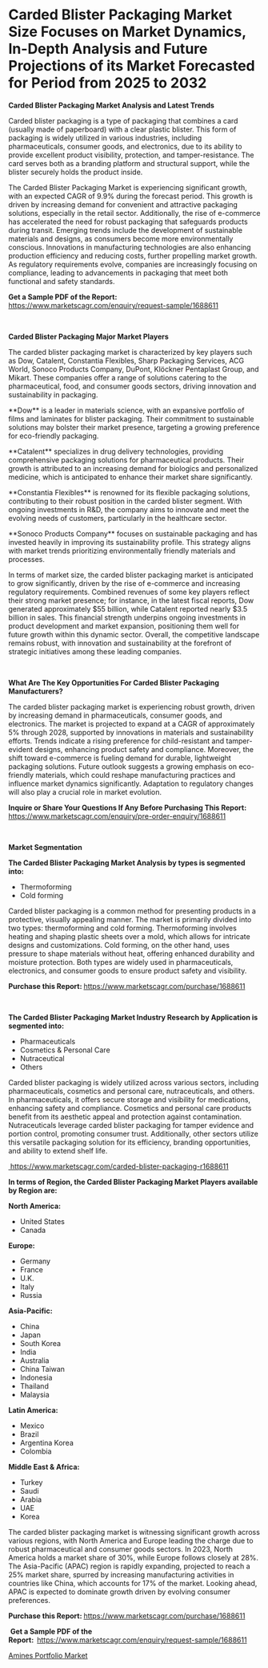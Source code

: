 <p><h1>Carded Blister Packaging Market Size Focuses on Market Dynamics, In-Depth Analysis and Future Projections of its Market Forecasted for Period from 2025 to 2032</h1></p><p><strong>Carded Blister Packaging Market Analysis and Latest Trends</strong></p>
<p><p>Carded blister packaging is a type of packaging that combines a card (usually made of paperboard) with a clear plastic blister. This form of packaging is widely utilized in various industries, including pharmaceuticals, consumer goods, and electronics, due to its ability to provide excellent product visibility, protection, and tamper-resistance. The card serves both as a branding platform and structural support, while the blister securely holds the product inside.</p><p>The Carded Blister Packaging Market is experiencing significant growth, with an expected CAGR of 9.9% during the forecast period. This growth is driven by increasing demand for convenient and attractive packaging solutions, especially in the retail sector. Additionally, the rise of e-commerce has accelerated the need for robust packaging that safeguards products during transit. Emerging trends include the development of sustainable materials and designs, as consumers become more environmentally conscious. Innovations in manufacturing technologies are also enhancing production efficiency and reducing costs, further propelling market growth. As regulatory requirements evolve, companies are increasingly focusing on compliance, leading to advancements in packaging that meet both functional and safety standards.</p></p>
<p><strong>Get a Sample PDF of the Report:&nbsp;</strong> <a href="https://www.marketscagr.com/enquiry/request-sample/1688611?utm_campaign=2453&utm_medium=2&utm_source=Github&utm_content=ia&utm_term=26032025&utm_id=carded-blister-packaging">https://www.marketscagr.com/enquiry/request-sample/1688611</a></p>
<p>&nbsp;</p>
<p><strong>Carded Blister Packaging Major Market Players</strong></p>
<p><p>The carded blister packaging market is characterized by key players such as Dow, Catalent, Constantia Flexibles, Sharp Packaging Services, ACG World, Sonoco Products Company, DuPont, Klöckner Pentaplast Group, and Mikart. These companies offer a range of solutions catering to the pharmaceutical, food, and consumer goods sectors, driving innovation and sustainability in packaging.</p><p>**Dow** is a leader in materials science, with an expansive portfolio of films and laminates for blister packaging. Their commitment to sustainable solutions may bolster their market presence, targeting a growing preference for eco-friendly packaging.</p><p>**Catalent** specializes in drug delivery technologies, providing comprehensive packaging solutions for pharmaceutical products. Their growth is attributed to an increasing demand for biologics and personalized medicine, which is anticipated to enhance their market share significantly.</p><p>**Constantia Flexibles** is renowned for its flexible packaging solutions, contributing to their robust position in the carded blister segment. With ongoing investments in R&D, the company aims to innovate and meet the evolving needs of customers, particularly in the healthcare sector.</p><p>**Sonoco Products Company** focuses on sustainable packaging and has invested heavily in improving its sustainability profile. This strategy aligns with market trends prioritizing environmentally friendly materials and processes.</p><p>In terms of market size, the carded blister packaging market is anticipated to grow significantly, driven by the rise of e-commerce and increasing regulatory requirements. Combined revenues of some key players reflect their strong market presence; for instance, in the latest fiscal reports, Dow generated approximately $55 billion, while Catalent reported nearly $3.5 billion in sales. This financial strength underpins ongoing investments in product development and market expansion, positioning them well for future growth within this dynamic sector. Overall, the competitive landscape remains robust, with innovation and sustainability at the forefront of strategic initiatives among these leading companies.</p></p>
<p>&nbsp;</p>
<p><strong>What Are The Key Opportunities For Carded Blister Packaging Manufacturers?</strong></p>
<p><p>The carded blister packaging market is experiencing robust growth, driven by increasing demand in pharmaceuticals, consumer goods, and electronics. The market is projected to expand at a CAGR of approximately 5% through 2028, supported by innovations in materials and sustainability efforts. Trends indicate a rising preference for child-resistant and tamper-evident designs, enhancing product safety and compliance. Moreover, the shift toward e-commerce is fueling demand for durable, lightweight packaging solutions. Future outlook suggests a growing emphasis on eco-friendly materials, which could reshape manufacturing practices and influence market dynamics significantly. Adaptation to regulatory changes will also play a crucial role in market evolution.</p></p>
<p><strong>Inquire or Share Your Questions If Any Before Purchasing This Report:</strong> <a href="https://www.marketscagr.com/enquiry/pre-order-enquiry/1688611?utm_campaign=2453&utm_medium=2&utm_source=Github&utm_content=ia&utm_term=26032025&utm_id=carded-blister-packaging">https://www.marketscagr.com/enquiry/pre-order-enquiry/1688611</a></p>
<p>&nbsp;</p>
<p><strong>Market Segmentation</strong></p>
<p><strong>The Carded Blister Packaging Market Analysis by types is segmented into:</strong></p>
<p><ul><li>Thermoforming</li><li>Cold forming</li></ul></p>
<p><p>Carded blister packaging is a common method for presenting products in a protective, visually appealing manner. The market is primarily divided into two types: thermoforming and cold forming. Thermoforming involves heating and shaping plastic sheets over a mold, which allows for intricate designs and customizations. Cold forming, on the other hand, uses pressure to shape materials without heat, offering enhanced durability and moisture protection. Both types are widely used in pharmaceuticals, electronics, and consumer goods to ensure product safety and visibility.</p></p>
<p><strong>Purchase this Report:&nbsp;</strong><a href="https://www.marketscagr.com/purchase/1688611?utm_campaign=2453&utm_medium=2&utm_source=Github&utm_content=ia&utm_term=26032025&utm_id=carded-blister-packaging">https://www.marketscagr.com/purchase/1688611</a></p>
<p>&nbsp;</p>
<p><strong>The Carded Blister Packaging Market Industry Research by Application is segmented into:</strong></p>
<p><ul><li>Pharmaceuticals</li><li>Cosmetics & Personal Care</li><li>Nutraceutical</li><li>Others</li></ul></p>
<p><p>Carded blister packaging is widely utilized across various sectors, including pharmaceuticals, cosmetics and personal care, nutraceuticals, and others. In pharmaceuticals, it offers secure storage and visibility for medications, enhancing safety and compliance. Cosmetics and personal care products benefit from its aesthetic appeal and protection against contamination. Nutraceuticals leverage carded blister packaging for tamper evidence and portion control, promoting consumer trust. Additionally, other sectors utilize this versatile packaging solution for its efficiency, branding opportunities, and ability to extend shelf life.</p></p>
<p><a href="https://www.marketscagr.com/carded-blister-packaging-r1688611?utm_campaign=2453&utm_medium=2&utm_source=Github&utm_content=ia&utm_term=26032025&utm_id=carded-blister-packaging">&nbsp;https://www.marketscagr.com/carded-blister-packaging-r1688611</a></p>
<p><strong>In terms of Region, the Carded Blister Packaging Market Players available by Region are:</strong></p>
<p>
    <p> <strong> North America: </strong>
        <ul>
            <li>United States</li>
            <li>Canada</li>
        </ul>
        </p> 
    <p> <strong> Europe: </strong>
        <ul>
            <li>Germany</li>
            <li>France</li>
            <li>U.K.</li>
            <li>Italy</li>
            <li>Russia</li>
        </ul>
        </p> 
    <p> <strong> Asia-Pacific: </strong>
        <ul>
            <li>China</li>
            <li>Japan</li>
            <li>South Korea</li>
            <li>India</li>
            <li>Australia</li>
            <li>China Taiwan</li>
            <li>Indonesia</li>
            <li>Thailand</li>
            <li>Malaysia</li>
        </ul>
        </p> 
    <p> <strong> Latin America: </strong>
        <ul>
            <li>Mexico</li>
            <li>Brazil</li>
            <li>Argentina Korea</li>
            <li>Colombia</li>
        </ul>
        </p> 
    <p> <strong> Middle East & Africa: </strong>
        <ul>
            <li>Turkey</li>
            <li>Saudi</li>
            <li>Arabia</li>
            <li>UAE</li>
            <li>Korea</li>
        </ul>
    </p>
    </p>
<p><p>The carded blister packaging market is witnessing significant growth across various regions, with North America and Europe leading the charge due to robust pharmaceutical and consumer goods sectors. In 2023, North America holds a market share of 30%, while Europe follows closely at 28%. The Asia-Pacific (APAC) region is rapidly expanding, projected to reach a 25% market share, spurred by increasing manufacturing activities in countries like China, which accounts for 17% of the market. Looking ahead, APAC is expected to dominate growth driven by evolving consumer preferences.</p></p>
<p><strong>Purchase this Report: </strong><a href="https://www.marketscagr.com/purchase/1688611?utm_campaign=2453&utm_medium=2&utm_source=Github&utm_content=ia&utm_term=26032025&utm_id=carded-blister-packaging">https://www.marketscagr.com/purchase/1688611</a></p>
<p>&nbsp;<strong>Get a Sample PDF of the Report:&nbsp;&nbsp;</strong><a href="https://www.marketscagr.com/enquiry/request-sample/1688611?utm_campaign=2453&utm_medium=2&utm_source=Github&utm_content=ia&utm_term=26032025&utm_id=carded-blister-packaging">https://www.marketscagr.com/enquiry/request-sample/1688611</a></p>
<p><strong></strong></p>
<p><p><a href="https://github.com/gerdabatiskzv9/Market-Research-Report-List-1/blob/main/amines-portfolio-market.md?utm_campaign=2453&utm_medium=2&utm_source=Github&utm_content=ia&utm_term=26032025&utm_id=carded-blister-packaging">Amines Portfolio Market</a></p></p>